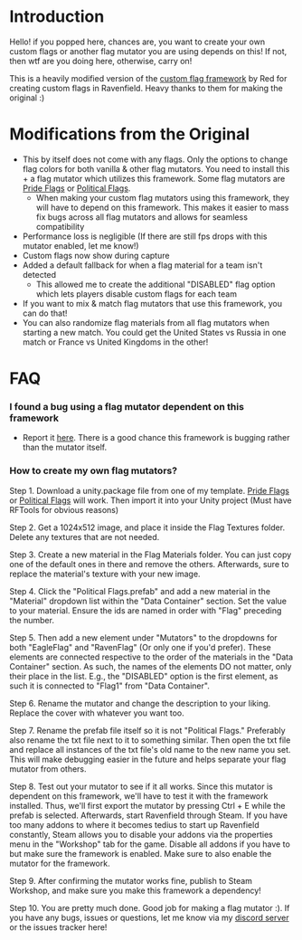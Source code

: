 # Introduction
Hello! if you popped here, chances are, you want to create your own custom flags or another flag mutator you are using depends on this! If not, then wtf are you doing here, otherwise, carry on!

This is a heavily modified version of the [custom flag framework](https://steamcommunity.com/sharedfiles/filedetails/?id=2797568530) by Red for creating custom flags in Ravenfield. Heavy thanks to them for making the original :)

# Modifications from the Original
- This by itself does not come with any flags. Only the options to change flag colors for both vanilla & other flag mutators. You need to install this + a flag mutator which utilizes this framework. Some flag mutators are [Pride Flags](https://steamcommunity.com/sharedfiles/filedetails/?id=3385314817) or [Political Flags](https://steamcommunity.com/sharedfiles/filedetails/?id=3385314194).
  - When making your custom flag mutators using this framework, they will have to depend on this framework. This makes it easier to mass fix bugs across all flag mutators and allows for seamless compatibility 
- Performance loss is negligible (If there are still fps drops with this mutator enabled, let me know!)
- Custom flags now show during capture
- Added a default fallback for when a flag material for a team isn't detected
  - This allowed me to create the additional "DISABLED" flag option which lets players disable custom flags for each team
- If you want to mix & match flag mutators that use this framework, you can do that!
- You can also randomize flag materials from all flag mutators when starting a new match. You could get the United States vs Russia in one match or France vs United Kingdoms in the other!

# FAQ
### I found a bug using a flag mutator dependent on this framework

- Report it [here](https://github.com/MianReplicate/Mian-Custom-Flags-Framework/issues). There is a good chance this framework is bugging rather than the mutator itself.

### How to create my own flag mutators?

Step 1. Download a unity.package file from one of my template. [Pride Flags](https://github.com/MianReplicate/Pride-Flags) or [Political Flags](https://github.com/MianReplicate/Political-Flags) will work. Then import it into your Unity project (Must have RFTools for obvious reasons)

Step 2. Get a 1024x512 image, and place it inside the Flag Textures folder. Delete any textures that are not needed.

Step 3. Create a new material in the Flag Materials folder. You can just copy one of the default ones in there and remove the others. Afterwards, sure to replace the material's texture with your new image.

Step 4. Click the "Political Flags.prefab" and add a new material in the "Material" dropdown list within the "Data Container" section. Set the value to your material. Ensure the ids are named in order with "Flag" preceding the number.

Step 5. Then add a new element under "Mutators" to the dropdowns for both "EagleFlag" and "RavenFlag" (Or only one if you'd prefer). These elements are connected respective to the order of the materials in the "Data Container" section. As such, the names of the elements DO not matter, only their place in the list. E.g., the "DISABLED" option is the first element, as such it is connected to "Flag1" from "Data Container".

Step 6. Rename the mutator and change the description to your liking. Replace the cover with whatever you want too.

Step 7. Rename the prefab file itself so it is not "Political Flags." Preferably also rename the txt file next to it to something similar. Then open the txt file and replace all instances of the txt file's old name to the new name you set. This will make debugging easier in the future and helps separate your flag mutator from others.

Step 8. Test out your mutator to see if it all works. Since this mutator is dependent on this framework, we'll have to test it with the framework installed. Thus, we'll first export the mutator by pressing Ctrl + E while the prefab is selected. Afterwards, start Ravenfield through Steam. If you have too many addons to where it becomes tedius to start up Ravenfield constantly, Steam allows you to disable your addons via the properties menu in the "Workshop" tab for the game. Disable all addons if you have to but make sure the framework is enabled. Make sure to also enable the mutator for the framework.

Step 9. After confirming the mutator works fine, publish to Steam Workshop, and make sure you make this framework a dependency!

Step 10. You are pretty much done. Good job for making a flag mutator :). If you have any bugs, issues or questions, let me know via my [discord server](https://discord.gg/2h3pkECbdn) or the issues tracker here!